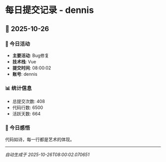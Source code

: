 # 每日提交记录 - dennis

## 📅 2025-10-26

### 🎯 今日活动
- **主要活动**: Bug修复
- **技术栈**: Vue
- **提交时间**: 08:00:02
- **账号**: dennis

### 📊 统计信息
- 总提交次数: 408
- 代码行数: 6500
- 活跃天数: 664

### 💭 今日感悟
代码如诗，每一行都是艺术的体现。

---
*自动生成于 2025-10-26T08:00:02.070651*
